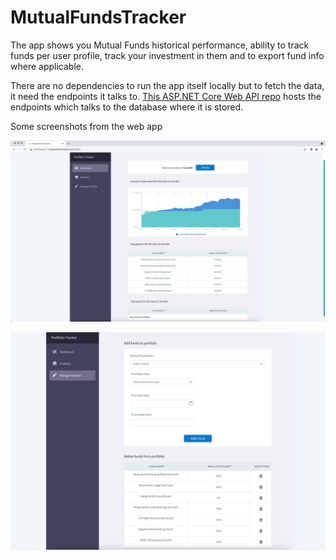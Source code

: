 # MutualFundsTracker
The app shows you Mutual Funds historical performance, ability to track funds per user profile, track your investment in them and to export fund info where applicable.

There are no dependencies to run the app itself locally but to fetch the data, it need the endpoints it talks to. [This ASP.NET Core Web API repo](https://github.com/AmitEMV/MutualFundsAPI) hosts the endpoints which talks to the database where it is stored.

Some screenshots from the web app 

![Dashboard page](https://github.com/AmitEMV/MutualFundsTracker/blob/master/Screenshots/Page%201.png)

![Manage Portfolio page](https://github.com/AmitEMV/MutualFundsTracker/blob/master/Screenshots/Page%203.png)

